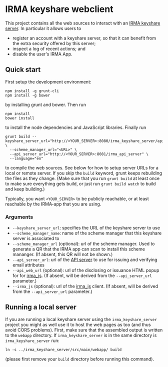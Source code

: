 IRMA keyshare webclient
======================

This project contains all the web sources to interact with an [IRMA keyshare server](https://github.com/credentials/irma_keyshare_server). In particular it allows users to

 * register an account with a keyshare server, so that it can benefit from the extra security offered by this server;
 * inspect a log of recent actions; and
 * disable the user's IRMA App.

## Quick start

First setup the development environment:

    npm install -g grunt-cli
    npm install -g bower

by installing grunt and bower. Then run

    npm install
    bower install

to install the node dependencies and JavaScript libraries. Finally run

    grunt build --keyshare_server_url="http://<YOUR_SERVER>:8080/irma_keyshare_server/api/v1" \
      --scheme_manager_url="<URL>" \
      --api_server_url="http://<YOUR_SERVER>:8081/irma_api_server" \
      --language="en"

to compile the web sources. See below for how to setup server URLs for a local or remote server. If you skip the `build` keyword, grunt keeps rebuilding the files as they change. (Make sure that you run `grunt build` at least once to make sure everything gets build, or just run `grunt build watch` to build and keep building.)

Typically, you want `<YOUR_SERVER>` to be publicly reachable, or at least reachable by the IRMA-app that you are using.

### Arguments

 * `--keyshare_server_url`: specifies the URL of the keyshare server to use
 * `--scheme_manager_name`: name of the scheme manager that this keyshare server is associated to
 * `--scheme_manager_url` (optional): url of the scheme manager. Used to generate a QR that the IRMA app can scan to install this scheme mananger. (If absent, this QR will not be shown.)
 * `--api_server_url`: url of the [API server](https://github.com/credentials/irma_api_server) to use for issuing and verifying email attributes
 * `--api_web_url` (optional): url of the disclosing or issuance HTML popup for for [irma_js](https://github.com/credentials/irma_js). (If absent, will be derived from the `--api_server_url` parameter.)
 * `--irma_js` (optional): url of the [irma_js](https://github.com/credentials/irma_js) client. (If absent, will be derived from the `--api_server_url` parameter.)

## Running a local server

If you are running a local keyshare server using the `irma_keyshare_server` project you might as well use it to host the web pages as too (and thus avoid CORS problems). First, make sure that the assembled output is written to the `webapp` directory. If `irma_keyshare_server` is in the same directory is `irma_keyshare_server` run:

    ln -s ../irma_keyshare_server/src/main/webapp/ build

(please first remove your `build` directory before running this command).
